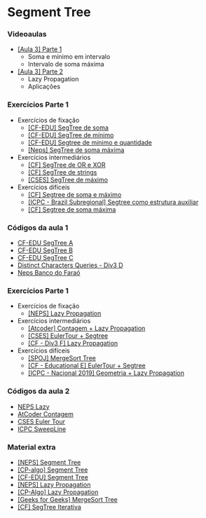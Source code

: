 Segment Tree
====================================

### Videoaulas

- [[Aula 3] Parte 1](https://www.youtube.com/watch?v=CaO84mCmVyk)
    - Soma e mínimo em intervalo
    - Intervalo de soma máxima
- [[Aula 3] Parte 2]()
    - Lazy Propagation
    - Aplicações

### Exercícios Parte 1

- Exercícios de fixação
    - [[CF-EDU] SegTree de soma](https://codeforces.com/edu/course/2/lesson/4/1/practice/contest/273169/problem/A)
    - [[CF-EDU] SegTree de mínimo](https://codeforces.com/edu/course/2/lesson/4/1/practice/contest/273169/problem/B)
    - [[CF-EDU] Segtree de mínimo e quantidade](https://codeforces.com/edu/course/2/lesson/4/1/practice/contest/273169/problem/C)
    - [[Neps] SegTree de soma máxima](https://neps.academy/br/course/10/lesson/288)
- Exercícios intermediários
    - [[CF] SegTree de OR e XOR](https://codeforces.com/contest/339/problem/D)
    - [[CF] SegTree de strings](https://codeforces.com/problemset/problem/1234/D)
    - [[CSES] SegTree de máximo](https://cses.fi/problemset/task/1143)
- Exercícios difíceis
    - [[CF] Segtree de soma e máximo](https://codeforces.com/contest/920/problem/F)
    - [[ICPC - Brazil Subregional] Segtree como estrutura auxiliar](https://codeforces.com/gym/102861/problem/E)
    - [[CF] Segtree de soma máxima](https://codeforces.com/contest/1420/problem/C2)

### Códigos da aula 1
- [CF-EDU SegTree A](code/A.cpp)
- [CF-EDU SegTree B](code/B.cpp)
- [CF-EDU SegTree C](code/C.cpp)
- [Distinct Characters Queries - Div3 D](code/590-D.cpp)
- [Neps Banco do Faraó](code/Farao.cpp)

### Exercícios Parte 1

- Exercícios de fixação
    - [[NEPS] Lazy Propagation](https://neps.academy/br/course/10/lesson/289)
- Exercícios intermediários
    - [[Atcoder] Contagem + Lazy Propagation](https://atcoder.jp/contests/abc179/tasks/abc179_d)
    - [[CSES] EulerTour + Segtree](https://cses.fi/problemset/task/1137)
    - [[CF - Div3 F] Lazy Propagation](https://codeforces.com/contest/1311/problem/F)
- Exercícios difíceis
    - [[SPOJ] MergeSort Tree](https://www.spoj.com/problems/KQUERY/)
    - [[CF - Educational E] EulerTour + Segtree](https://codeforces.com/problemset/problem/620/E)
    - [[ICPC - Nacional 2019] Geometria + Lazy Propagation](https://codeforces.com/gym/102346/problem/F)
    
### Códigos da aula 2

- [NEPS Lazy](code/Lazy.cpp)
- [AtCoder Contagem](code/Contagem.cpp)
- [CSES Euler Tour](code/Cses.cpp)
- [ICPC SweepLine](code/SweepLine.cpp)

### Material extra

- [[NEPS] Segment Tree](https://neps.academy/br/course/10/lesson/266)
- [[CP-algo] Segment Tree](https://cp-algorithms.com/data_structures/segment_tree.html)
- [[CF-EDU] Segment Tree](https://codeforces.com/edu/course/2/lesson/4)
- [[NEPS] Lazy Propagation](https://neps.academy/br/course/10/lesson/264)
- [[CP-Algo] Lazy Propagation](https://cp-algorithms.com/data_structures/segment_tree.html#toc-tgt-10)
- [[Geeks for Geeks] MergeSort Tree](https://www.geeksforgeeks.org/merge-sort-tree-smaller-or-equal-elements-in-given-row-range/)
- [[CF] SegTree Iterativa](https://codeforces.com/blog/entry/18051)